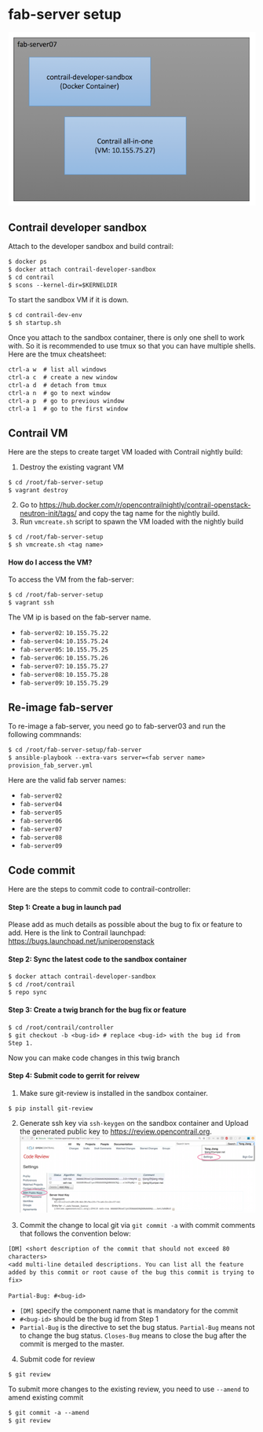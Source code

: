 fab-server setup
================
![fab-server](images/fab-server.png)

## Contrail developer sandbox
Attach to the developer sandbox and build contrail:
```
$ docker ps 
$ docker attach contrail-developer-sandbox
$ cd contrail
$ scons --kernel-dir=$KERNELDIR
```
To start the sandbox VM if it is down. 
```
$ cd contrail-dev-env
$ sh startup.sh
```
Once you attach to the sandbox container, there is only one shell to work with. So it is recommended to use tmux so that you can have multiple shells. Here are the tmux cheatsheet:
```
ctrl-a w  # list all windows
ctrl-a c  # create a new window
ctrl-a d  # detach from tmux
ctrl-a n  # go to next window
ctrl-a p  # go to previous window
ctrl-a 1  # go to the first window
```

## Contrail VM
Here are the steps to create target VM loaded with Contrail nightly build:
1. Destroy the existing vagrant VM
```
$ cd /root/fab-server-setup
$ vagrant destroy
```
2. Go to https://hub.docker.com/r/opencontrailnightly/contrail-openstack-neutron-init/tags/ and copy the tag name for the nightly build.
3. Run `vmcreate.sh` script to spawn the VM loaded with the nightly build
```
$ cd /root/fab-server-setup
$ sh vmcreate.sh <tag name>
```

#### How do I access the VM?
To access the VM from the fab-server:
```
$ cd /root/fab-server-setup
$ vagrant ssh
```
The VM ip is based on the fab-server name. 
- `fab-server02`:  `10.155.75.22`
- `fab-server04`:  `10.155.75.24`
- `fab-server05`:  `10.155.75.25`
- `fab-server06`:  `10.155.75.26`
- `fab-server07`:  `10.155.75.27`
- `fab-server08`:  `10.155.75.28`
- `fab-server09`:  `10.155.75.29`

## Re-image fab-server
To re-image a fab-server, you need go to fab-server03 and run the following commnands:
```
$ cd /root/fab-server-setup/fab-server
$ ansible-playbook --extra-vars server=<fab server name> provision_fab_server.yml 
```
Here are the valid fab server names: 
- `fab-server02`
- `fab-server04`
- `fab-server05`
- `fab-server06`
- `fab-server07`
- `fab-server08`
- `fab-server09`

## Code commit
Here are the steps to commit code to contrail-controller:
#### Step 1: Create a bug in launch pad
Please add as much details as possible about the bug to fix or feature to add. Here is the link to Contrail launchpad:  https://bugs.launchpad.net/juniperopenstack
#### Step 2: Sync the latest code to the sandbox container
```
$ docker attach contrail-developer-sandbox
$ cd /root/contrail
$ repo sync
```
#### Step 3: Create a twig branch for the bug fix or feature
```
$ cd /root/contrail/controller
$ git checkout -b <bug-id> # replace <bug-id> with the bug id from Step 1.
```
Now you can make code changes in this twig branch
#### Step 4: Submit code to gerrit for reivew
1. Make sure git-review is installed in the sandbox container.
```
$ pip install git-review
```

2. Generate ssh key via `ssh-keygen` on the sandbox container and Upload the generated public key to https://review.opencontrail.org. 
![review](images/review.png)

3. Commit the change to local git via `git commit -a` with commit comments that follows the convention below:
```
[DM] <short description of the commit that should not exceed 80 characters> 
<add multi-line detailed descriptions. You can list all the feature added by this commit or root cause of the bug this commit is trying to fix>

Partial-Bug: #<bug-id>
```
- `[DM]` specify the component name that is mandatory for the commit
- `#<bug-id>` should be the bug id from Step 1
- `Partial-Bug` is the directive to set the bug status. `Partial-Bug` means not to change the bug status. `Closes-Bug` means to close the bug after the commit is merged to the master.

4. Submit code for review
```
$ git review
```
To submit more changes to the existing review, you need to use `--amend` to amend existing commit
```
$ git commit -a --amend
$ git review
```
